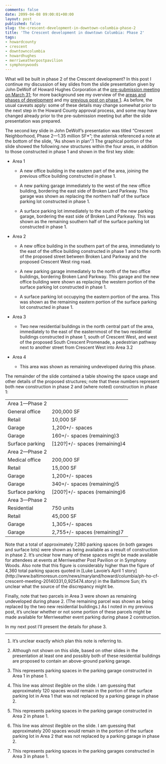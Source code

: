 ```yaml
---
comments: false
date: 2099-04-08 09:00:01+00:00
layout: post
published: false
slug: the-crescent-development-in-downtown-columbia-phase-2
title: 'The Crescent development in downtown Columbia: Phase 2'
tags:
- howardcounty
- crescent
- downtowncolumbia
- howardhughes
- merriweatherpostpavilion
- symphonywoods
---
```


What will be built in phase 2 of the Crescent development? In this post I continue my discussion of key slides from the slide presentation given by John DeWolf of Howard Hughes Corporation at the [pre-submission meeting on March 31](/2014/04/01/no-fooling-columbias-becoming-a-city/); for more background see my overview of the [areas and phases of development](/2014/04/06/the-crescent-development-in-downtown-columbia-areas-and-phases/) and my [previous post on phase 1](/2014/04/07/the-crescent-development-in-downtown-columbia-phase-1). As before, the usual caveats apply: some of these details may change somewhat prior to the next step in the Howard County approval process, and some may have changed already prior to the pre-submission meeting but after the slide presentation was prepared.

The second key slide in John DeWolf’s presentation was titled “Crescent Neighborhood, Phase 2—1.35 million SF*”; the asterisk referenced a note at the bottom of the slide, “As shown in plan”.1 The graphical portion of the slide showed the following _new_ structures within the four areas, in addition to those constructed in phase 1 and shown in the first key slide:



	
  * Area 1

	
    * A new office building in the eastern part of the area, joining the previous office building constructed in phase 1.

	
    * A new parking garage immediately to the west of the new office building, bordering the east side of Broken Land Parkway. This garage was shown as replacing the northern half of the surface parking lot constructed in phase 1.

	
    * A surface parking lot immediately to the south of the new parking garage, bordering the east side of Broken Land Parkway. This was shown as the remaining southern half of the surface parking lot constructed in phase 1.




	
  * Area 2

	
    * A new office building in the southern part of the area, immediately to the east of the office building constructed in phase 1 and to the north of the proposed street between Broken Land Parkway and the proposed Crescent West ring road.

	
    * A new parking garage immediately to the north of the two office buildings, bordering Broken Land Parkway. This garage and the new office building were shown as replacing the western portion of the surface parking lot constructed in phase 1.

	
    * A surface parking lot occupying the eastern portion of the area. This was shown as the remaining eastern portion of the surface parking lot constructed in phase 1.




	
  * Area 3

	
    * Two new residential buildings in the north central part of the area, immediately to the east of the easternmost of the two residential buildings constructed in phase 1, south of Crescent West, and west of the proposed South Crescent Promenade, a pedestrian pathway next to another street from Crescent West into Area 3.2




	
  * Area 4

	
    * This area was shown as remaining undeveloped during this phase.





The remainder of the slide contained a table showing the space usage and other details of the proposed structures; note that these numbers represent both new construction in phase 2 and (where noted) construction in phase 1:
<table >
<tbody >
<tr >

<td >Area 1—Phase 2
</td>
</tr>
<tr >

<td >General office
</td>

<td >200,000 SF
</td>
</tr>
<tr >
<tr >

<td >Retail
</td>

<td >10,000 SF
</td>
</tr>
<tr >

<td >Garage
</td>

<td >1,200+/- spaces
</td>
</tr>
<tr >

<td >Garage
</td>

<td >160+/- spaces (remaining)3
</td>
</tr>
<tr >

<td >Surface parking
</td>

<td >[120?]+/- spaces (remaining)4
</td>
</tr>
<tr >

<td >Area 2—Phase 2
</td>
</tr>
<tr >

<td >Medical office
</td>

<td >200,000 SF
</td>
</tr>
<tr >

<td >Retail
</td>

<td >15,000 SF
</td>
</tr>
<tr >

<td >Garage
</td>

<td >1,200+/- spaces
</td>
</tr>
<tr >

<td >Garage
</td>

<td >340+/- spaces (remaining)5
</td>
</tr>
<tr >

<td >Surface parking
</td>

<td >[200?]+/- spaces (remaining)6
</td>
</tr>
<tr >

<td >Area 3—Phase 2
</td>
</tr>
<tr >

<td >Residential
</td>

<td >750 units
</td>
</tr>
<tr >

<td >Retail
</td>

<td >45,000 SF
</td>
</tr>
<tr >

<td >Garage
</td>

<td >1,305+/- spaces
</td>
</tr>
<tr >

<td >Garage
</td>

<td >2,755+/- spaces (remaining)7
</td>
</tr>
</tbody>
</table>
Note that a total of approximately 7,280 parking spaces (in both garages and surface lots) were shown as being available as a result of construction in phase 2. It’s unclear how many of these spaces might be made available for attendees at events at Merriweather Post Pavilion or in Symphony Woods. Also note that this figure is considerably higher than the figure of 4,360 total parking spaces quoted in [Luke Lavoie’s April 1 story](http://www.baltimoresun.com/news/maryland/howard/columbia/ph-ho-cf-crescent-meeting-20140331,0,925474.story) in the Baltimore Sun; it’s unclear what the source of the discrepancy might be.

Finally, note that two parcels in Area 3 were shown as remaining undeveloped during phase 2. (The remaining parcel was shown as being replaced by the two new residential buildings.) As I noted in my previous post, it’s unclear whether or not some portion of these parcels might be made available for Merriweather event parking during phase 2 construction.

In my next post I’ll present the details for phase 3.



* * *



1. It’s unclear exactly which plan this note is referring to.

2.  Although not shown on this slide, based on other slides in the presentation at least one and possibly both of these residential buildings are proposed to contain an above-ground parking garage.

3. This represents parking spaces in the parking garage constructed in Area 1 in phase 1.

4. This line was almost illegible on the slide. I am guessing that approximately 120 spaces would remain in the portion of the surface parking lot in Area 1 that was not replaced by a parking garage in phase 2.

5. This represents parking spaces in the parking garage constructed in Area 2 in phase 1.

6. This line was almost illegible on the slide. I am guessing that approximately 200 spaces would remain in the portion of the surface parking lot in Area 2 that was not replaced by a parking garage in phase 2.

7. This represents parking spaces in the parking garages constructed in Area 3 in phase 1.

